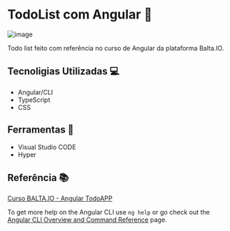 


# TodoList com Angular 🚀
![image](https://github.com/lucascidade/todoList/assets/48746495/4ee15a2d-d90b-4d56-82f7-f4aaf0b41c37)

Todo list feito com referência no curso de Angular da plataforma Balta.IO.

## Tecnoligias Utilizadas 💻
- Angular/CLI
- TypeScript
- CSS

## Ferramentas 🔧
- Visual Studio CODE
- Hyper


## Referência 📚
[Curso BALTA.IO - Angular TodoAPP](https://balta.io/cursos/)

To get more help on the Angular CLI use `ng help` or go check out the [Angular CLI Overview and Command Reference](https://angular.io/cli) page.

